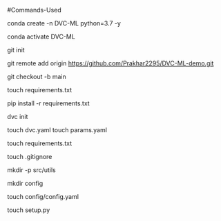 #Commands-Used

conda create -n DVC-ML python=3.7 -y

conda activate DVC-ML

git init

git remote add origin https://github.com/Prakhar2295/DVC-ML-demo.git

git checkout -b main

touch requirements.txt

pip install -r requirements.txt

dvc init

touch dvc.yaml
touch params.yaml


touch requirements.txt

touch .gitignore

mkdir -p src/utils

mkdir config

touch config/config.yaml

touch setup.py




